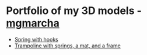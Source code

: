 # Portfolio of my 3D models - [mgmarcha](https://github.com/mgmarcha)

* [Spring with hooks](Spring_Model/Readme.md)
* [Trampoline with springs, a mat, and a frame](Trampoline_Model/Readme.md)
